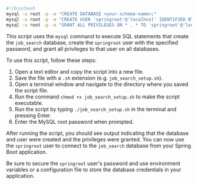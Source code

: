 ```bash
#!/bin/bash 
mysql -u root -p -e "CREATE DATABASE <your-schema-name>;"
mysql -u root -p -e "CREATE USER 'springroot'@'localhost' IDENTIFIED BY 'spring_mysql_123';" 
mysql -u root -p -e "GRANT ALL PRIVILEGES ON * . * TO 'springroot'@'localhost';"
```

This script uses the `mysql` command to execute SQL statements that create the `job_search` database, create the `springroot` user with the specified password, and grant all privileges to that user on all databases.

To use this script, follow these steps:

1.  Open a text editor and copy the script into a new file.
2.  Save the file with a `.sh` extension (e.g. `job_search_setup.sh`).
3.  Open a terminal window and navigate to the directory where you saved the script file.
4.  Run the command `chmod +x job_search_setup.sh` to make the script executable.
5.  Run the script by typing `./job_search_setup.sh` in the terminal and pressing Enter.
6.  Enter the MySQL root password when prompted.

After running the script, you should see output indicating that the database and user were created and the privileges were granted. You can now use the `springroot` user to connect to the `job_search` database from your Spring Boot application.

Be sure to secure the `springroot` user's password and use environment variables or a configuration file to store the database credentials in your application.